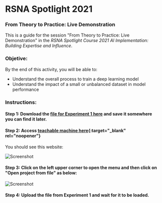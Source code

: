# RSNA Spotlight 2021

### From Theory to Practice: Live Demonstration 

This is a guide for the session "From Theory to Practice: Live Demonstration" in the *RSNA Spotlight Course 2021 AI Implementation: Building Expertise and Influence*.

### Objetive:

By the end of this activity, you will be able to:

* Understand the overall process to train a deep learning model
* Understand the impact of a small or unbalanced dataset in model performance

### Instructions:

#### Step 1: Download the [file for Experiment 1 here](https://github.com/kitamura-felipe/RSNASpotlight2021/blob/main/experiments/Binary.tm?raw=true) and save it somewhere you can find it later.

#### Step 2: Access [teachable machine here](https://teachablemachine.withgoogle.com/train/image){:target="_blank" rel="noopener"}

You should see this website:

![Screenshot](https://github.com/kitamura-felipe/RSNASpotlight2021/blob/main/images/image04.png)

#### Step 3: Click on the left upper corner to open the menu and then click on "Open project from file" as below:

![Screenshot](https://github.com/kitamura-felipe/RSNASpotlight2021/blob/main/images/image05.png)

#### Step 4: Upload the file from Experiment 1 and wait for it to be loaded.
